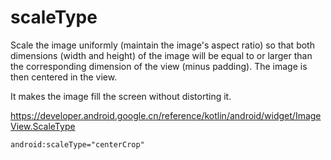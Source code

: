 # scaleType


Scale the image uniformly (maintain the image's aspect ratio) so that both dimensions (width and height) of the image will be equal to or larger than the corresponding dimension of the view (minus padding). The image is then centered in the view.

It makes the image fill the screen without distorting it.

https://developer.android.google.cn/reference/kotlin/android/widget/ImageView.ScaleType

```xml
android:scaleType="centerCrop"
```
